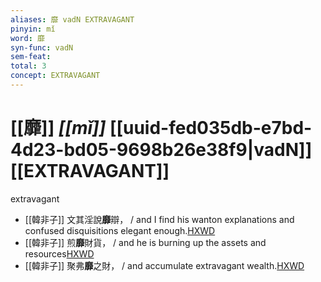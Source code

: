 ```yaml
---
aliases: 靡 vadN EXTRAVAGANT
pinyin: mǐ
word: 靡
syn-func: vadN
sem-feat: 
total: 3
concept: EXTRAVAGANT 
---
```

# [[靡]] *[[mǐ]]*  [[uuid-fed035db-e7bd-4d23-bd05-9698b26e38f9|vadN]] [[EXTRAVAGANT]]
extravagant
 - [[韓非子]] 文其淫說**靡**辯， / and I find his wanton explanations and confused disquisitions elegant enough.[HXWD](https://hxwd.org/textview.html?location=KR3c0005_tls_002-18a.3)
 - [[韓非子]] 煎**靡**財貨， / and he is burning up the assets and resources[HXWD](https://hxwd.org/textview.html?location=KR3c0005_tls_032-70a.7)
 - [[韓非子]] 聚弗**靡**之財， / and accumulate extravagant wealth.[HXWD](https://hxwd.org/textview.html?location=KR3c0005_tls_049-81a.4)